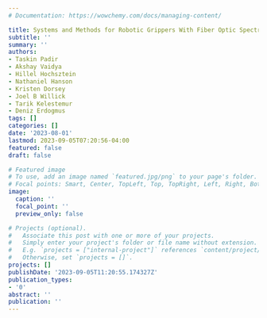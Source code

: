 ```yaml
---
# Documentation: https://wowchemy.com/docs/managing-content/

title: Systems and Methods for Robotic Grippers With Fiber Optic Spectroscopy
subtitle: ''
summary: ''
authors:
- Taskin Padir
- Akshay Vaidya
- Hillel Hochsztein
- Nathaniel Hanson
- Kristen Dorsey
- Joel B Willick
- Tarik Kelestemur
- Deniz Erdogmus
tags: []
categories: []
date: '2023-08-01'
lastmod: 2023-09-05T07:20:56-04:00
featured: false
draft: false

# Featured image
# To use, add an image named `featured.jpg/png` to your page's folder.
# Focal points: Smart, Center, TopLeft, Top, TopRight, Left, Right, BottomLeft, Bottom, BottomRight.
image:
  caption: ''
  focal_point: ''
  preview_only: false

# Projects (optional).
#   Associate this post with one or more of your projects.
#   Simply enter your project's folder or file name without extension.
#   E.g. `projects = ["internal-project"]` references `content/project/deep-learning/index.md`.
#   Otherwise, set `projects = []`.
projects: []
publishDate: '2023-09-05T11:20:55.174327Z'
publication_types:
- '0'
abstract: ''
publication: ''
---
```

